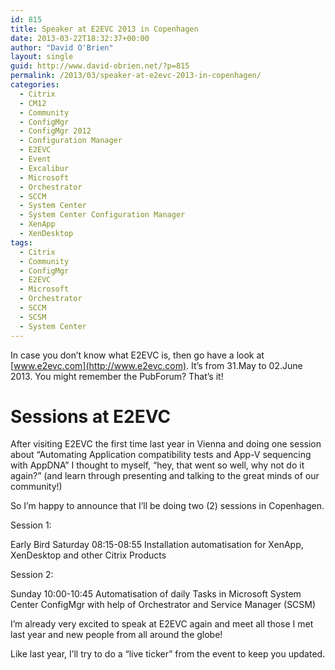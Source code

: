 ```yaml
---
id: 815
title: Speaker at E2EVC 2013 in Copenhagen
date: 2013-03-22T18:32:37+00:00
author: "David O'Brien"
layout: single
guid: http://www.david-obrien.net/?p=815
permalink: /2013/03/speaker-at-e2evc-2013-in-copenhagen/
categories:
  - Citrix
  - CM12
  - Community
  - ConfigMgr
  - ConfigMgr 2012
  - Configuration Manager
  - E2EVC
  - Event
  - Excalibur
  - Microsoft
  - Orchestrator
  - SCCM
  - System Center
  - System Center Configuration Manager
  - XenApp
  - XenDesktop
tags:
  - Citrix
  - Community
  - ConfigMgr
  - E2EVC
  - Microsoft
  - Orchestrator
  - SCCM
  - SCSM
  - System Center
---
```

In case you don’t know what E2EVC is, then go have a look at [www.e2evc.com](http://www.e2evc.com). It’s from 31.May to 02.June 2013. You might remember the PubForum? That’s it!

# Sessions at E2EVC

After visiting E2EVC the first time last year in Vienna and doing one session about “Automating Application compatibility tests and App-V sequencing with AppDNA” I thought to myself, “hey, that went so well, why not do it again?” (and learn through presenting and talking to the great minds of our community!)

So I’m happy to announce that I’ll be doing two (2) sessions in Copenhagen.

Session 1:

Early Bird Saturday 08:15-08:55 Installation automatisation for XenApp, XenDesktop and other Citrix Products

Session 2:

Sunday 10:00-10:45 Automatisation of daily Tasks in Microsoft System Center ConfigMgr with help of Orchestrator and Service Manager (SCSM)

I’m already very excited to speak at E2EVC again and meet all those I met last year and new people from all around the globe!

Like last year, I’ll try to do a “live ticker” from the event to keep you updated.
